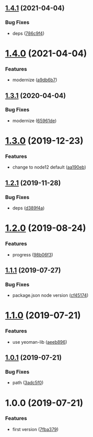 ## [1.4.1](https://github.com/NaturalCycles/generator-backend-service/compare/v1.4.0...v1.4.1) (2021-04-04)


### Bug Fixes

* deps ([786c9f4](https://github.com/NaturalCycles/generator-backend-service/commit/786c9f47d44a3063fc55926241553e4f8b2b99bb))

# [1.4.0](https://github.com/NaturalCycles/generator-backend-service/compare/v1.3.1...v1.4.0) (2021-04-04)


### Features

* modernize ([a9db6b7](https://github.com/NaturalCycles/generator-backend-service/commit/a9db6b780433b65b1362dd8bac480093eb4e7304))

## [1.3.1](https://github.com/NaturalCycles/generator-backend-service/compare/v1.3.0...v1.3.1) (2020-04-04)


### Bug Fixes

* modernize ([65961de](https://github.com/NaturalCycles/generator-backend-service/commit/65961de54d4905a56f3a8f52fb17f4b91462c977))

# [1.3.0](https://github.com/NaturalCycles/generator-backend-service/compare/v1.2.1...v1.3.0) (2019-12-23)


### Features

* change to node12 default ([aa190eb](https://github.com/NaturalCycles/generator-backend-service/commit/aa190ebe7119fb55be0a99d11dffbf6a97f3e001))

## [1.2.1](https://github.com/NaturalCycles/generator-backend-service/compare/v1.2.0...v1.2.1) (2019-11-28)


### Bug Fixes

* deps ([d389f4a](https://github.com/NaturalCycles/generator-backend-service/commit/d389f4a1bdc0298c49ccbdc849e52d171d885b8a))

# [1.2.0](https://github.com/NaturalCycles/generator-backend-service/compare/v1.1.1...v1.2.0) (2019-08-24)


### Features

* progress ([98b06f3](https://github.com/NaturalCycles/generator-backend-service/commit/98b06f3))

## [1.1.1](https://github.com/NaturalCycles/generator-backend-service/compare/v1.1.0...v1.1.1) (2019-07-27)


### Bug Fixes

* package.json node version ([cf45174](https://github.com/NaturalCycles/generator-backend-service/commit/cf45174))

# [1.1.0](https://github.com/NaturalCycles/generator-backend-service/compare/v1.0.1...v1.1.0) (2019-07-21)


### Features

* use yeoman-lib ([aeeb896](https://github.com/NaturalCycles/generator-backend-service/commit/aeeb896))

## [1.0.1](https://github.com/NaturalCycles/generator-backend-service/compare/v1.0.0...v1.0.1) (2019-07-21)


### Bug Fixes

* path ([3adc5f0](https://github.com/NaturalCycles/generator-backend-service/commit/3adc5f0))

# 1.0.0 (2019-07-21)


### Features

* first version ([7fba379](https://github.com/NaturalCycles/generator-backend-service/commit/7fba379))
